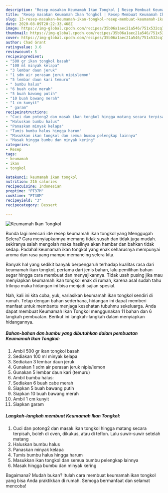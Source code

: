 ```yaml
---
description: "Resep masakan Keumamah Ikan Tongkol | Resep Membuat Keumamah Ikan Tongkol Yang Lezat Sekali"
title: "Resep masakan Keumamah Ikan Tongkol | Resep Membuat Keumamah Ikan Tongkol Yang Lezat Sekali"
slug: 13-resep-masakan-keumamah-ikan-tongkol-resep-membuat-keumamah-ikan-tongkol-yang-lezat-sekali
date: 2020-08-09T20:22:33.468Z
image: https://img-global.cpcdn.com/recipes/35b06a1aec21a546/751x532cq70/keumamah-ikan-tongkol-foto-resep-utama.jpg
thumbnail: https://img-global.cpcdn.com/recipes/35b06a1aec21a546/751x532cq70/keumamah-ikan-tongkol-foto-resep-utama.jpg
cover: https://img-global.cpcdn.com/recipes/35b06a1aec21a546/751x532cq70/keumamah-ikan-tongkol-foto-resep-utama.jpg
author: Chad Grant
ratingvalue: 3.6
reviewcount: 5
recipeingredient:
- "500 gr ikan tongkol basah"
- "100 ml minyak kelapa"
- "3 lembar daun jeruk"
- "1 sdm air perasan jeruk nipislemon"
- "5 lembar daun kari temuru"
- " bumbu halus"
- "6 buah cabe merah"
- "5 buah bawang putih"
- "10 buah bawang merah"
- "1 cm kunyit"
- " garam"
recipeinstructions:
- "Cuci dan potong2 dan masak ikan tongkol hingga matang secara terpisah, boleh di oven, dikukus, atau di teflon. Lalu suwir-suwir setelah matang"
- "Haluskan bumbu halus"
- "Panaskan minyak kelapa"
- "Tumis bumbu halus hingga harum"
- "Masukkan ikan tongkol dan semua bumbu pelengkap lainnya"
- "Masak hingga bumbu dan minyak kering"
categories:
- Resep
tags:
- keumamah
- ikan
- tongkol

katakunci: keumamah ikan tongkol 
nutrition: 216 calories
recipecuisine: Indonesian
preptime: "PT37M"
cooktime: "PT30M"
recipeyield: "3"
recipecategory: Dessert

---
```



![Keumamah Ikan Tongkol](https://img-global.cpcdn.com/recipes/35b06a1aec21a546/751x532cq70/keumamah-ikan-tongkol-foto-resep-utama.jpg)

Bunda lagi mencari ide resep keumamah ikan tongkol yang Menggugah Selera? Cara menyiapkannya memang tidak susah dan tidak juga mudah. sekiranya salah mengolah maka hasilnya akan hambar dan bahkan tidak sedap. Padahal keumamah ikan tongkol yang enak seharusnya mempunyai aroma dan rasa yang mampu memancing selera kita.



Banyak hal yang sedikit banyak berpengaruh terhadap kualitas rasa dari keumamah ikan tongkol, pertama dari jenis bahan, lalu pemilihan bahan segar hingga cara membuat dan menyajikannya. Tidak usah pusing jika mau menyiapkan keumamah ikan tongkol enak di rumah, karena asal sudah tahu triknya maka hidangan ini bisa menjadi sajian spesial.


Nah, kali ini kita coba, yuk, variasikan keumamah ikan tongkol sendiri di rumah. Tetap dengan bahan sederhana, hidangan ini dapat memberi manfaat untuk membantu menjaga kesehatan tubuhmu sekeluarga. Anda dapat membuat Keumamah Ikan Tongkol menggunakan 11 bahan dan 6 langkah pembuatan. Berikut ini langkah-langkah dalam menyiapkan hidangannya.

<!--inarticleads1-->

##### Bahan-bahan dan bumbu yang dibutuhkan dalam pembuatan Keumamah Ikan Tongkol:

1. Ambil 500 gr ikan tongkol basah
1. Sediakan 100 ml minyak kelapa
1. Sediakan 3 lembar daun jeruk
1. Gunakan 1 sdm air perasan jeruk nipis/lemon
1. Gunakan 5 lembar daun kari (temuru)
1. Ambil  bumbu halus:
1. Sediakan 6 buah cabe merah
1. Siapkan 5 buah bawang putih
1. Siapkan 10 buah bawang merah
1. Ambil 1 cm kunyit
1. Siapkan  garam




<!--inarticleads2-->

##### Langkah-langkah membuat Keumamah Ikan Tongkol:

1. Cuci dan potong2 dan masak ikan tongkol hingga matang secara terpisah, boleh di oven, dikukus, atau di teflon. Lalu suwir-suwir setelah matang
1. Haluskan bumbu halus
1. Panaskan minyak kelapa
1. Tumis bumbu halus hingga harum
1. Masukkan ikan tongkol dan semua bumbu pelengkap lainnya
1. Masak hingga bumbu dan minyak kering




Bagaimana? Mudah bukan? Itulah cara membuat keumamah ikan tongkol yang bisa Anda praktikkan di rumah. Semoga bermanfaat dan selamat mencoba!
